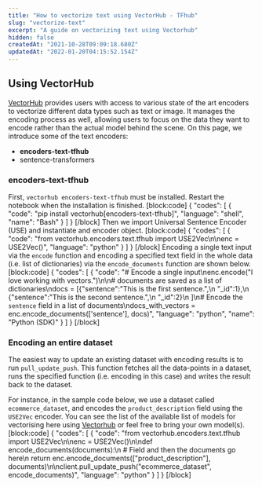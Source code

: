 ```yaml
---
title: "How to vectorize text using VectorHub - TFhub"
slug: "vectorize-text"
excerpt: "A guide on vectorizing text using Vectorhub"
hidden: false
createdAt: "2021-10-28T09:09:18.680Z"
updatedAt: "2022-01-20T04:15:52.154Z"
---
```

## Using VectorHub

[VectorHub](https://github.com/RelevanceAI/vectorhub) provides users with access to various state of the art encoders to vectorize different data types such as text or image. It manages the encoding process as well, allowing users to focus on the data they want to encode rather than the actual model behind the scene.
On this page, we introduce some of the text encoders:
* **encoders-text-tfhub**
* sentence-transformers

### encoders-text-tfhub
First, `vectorhub encoders-text-tfhub` must be installed. Restart the notebook when the installation is finished.
[block:code]
{
  "codes": [
    {
      "code": "pip install vectorhub[encoders-text-tfhub]",
      "language": "shell",
      "name": "Bash"
    }
  ]
}
[/block]
Then we import Universal Sentence Encoder (USE) and instantiate and encoder object.
[block:code]
{
  "codes": [
    {
      "code": "from vectorhub.encoders.text.tfhub import USE2Vec\n\nenc = USE2Vec()",
      "language": "python"
    }
  ]
}
[/block]
Encoding a single text input via the `encode` function and encoding a specified text field in the whole data (i.e. list of dictionaries) via the `encode_documents` function are shown below.
[block:code]
{
  "codes": [
    {
      "code": "# Encode a single input\nenc.encode(\"I love working with vectors.\")\n\n# documents are saved as a list of dictionaries\ndocs = [{\"sentence\":\"This is the first sentence.\",\n         \"_id\":1},\n        {\"sentence\":\"This is the second sentence.\",\n         \"_id\":2}\n        ]\n# Encode the `sentence` field in a list of documents\ndocs_with_vectors = enc.encode_documents(['sentence'], docs)",
      "language": "python",
      "name": "Python (SDK)"
    }
  ]
}
[/block]
### Encoding an entire dataset

The easiest way to update an existing dataset with encoding results is to run `pull_update_push`. This function fetches all the data-points in a dataset, runs the specified function (i.e. encoding in this case) and writes the result back to the dataset.

For instance, in the sample code below, we use a dataset called `ecommerce_dataset`, and encodes the `product_description` field using the `USE2Vec` encoder.
You can see the list of the available list of models for vectorising here using [Vectorhub](https://github.com/RelevanceAI/vectorhub) or feel free to bring your own model(s).
[block:code]
{
  "codes": [
    {
      "code": "from vectorhub.encoders.text.tfhub import USE2Vec\n\nenc = USE2Vec()\n\ndef encode_documents(documents):\n    # Field and then the documents go here\n    return enc.encode_documents([\"product_description\"], documents)\n\nclient.pull_update_push(\"ecommerce_dataset\", encode_documents)",
      "language": "python"
    }
  ]
}
[/block]